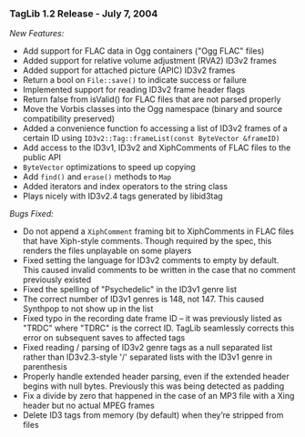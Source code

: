### TagLib 1.2 Release - July 7, 2004

*New Features:*

-   Add support for FLAC data in Ogg containers ("Ogg FLAC" files)
-   Added support for relative volume adjustment (RVA2) ID3v2 frames
-   Added support for attached picture (APIC) ID3v2 frames
-   Return a bool on `File::save()` to indicate success or failure
-   Implemented support for reading ID3v2 frame header flags
-   Return false from isValid() for FLAC files that are not parsed
    properly
-   Move the Vorbis classes into the Ogg namespace (binary and source
    compatibility preserved)
-   Added a convenience function fo accessing a list of ID3v2 frames of
    a certain ID using `ID3v2::Tag::frameList(const ByteVector &frameID)`
-   Add access to the ID3v1, ID3v2 and XiphComments of FLAC files to the
    public API
-   `ByteVector` optimizations to speed up copying
-   Add `find()` and `erase()` methods to `Map`
-   Added iterators and index operators to the string class
-   Plays nicely with ID3v2.4 tags generated by libid3tag

*Bugs Fixed:*

-   Do not append a `XiphComment` framing bit to XiphComments in FLAC
    files that have Xiph-style comments. Though required by the spec,
    this renders the files unplayable on some players
-   Fixed setting the language for ID3v2 comments to empty by default.
    This caused invalid comments to be written in the case that no
    comment previously existed
-   Fixed the spelling of "Psychedelic" in the ID3v1 genre list
-   The correct number of ID3v1 genres is 148, not 147. This caused
    Synthpop to not show up in the list
-   Fixed typo in the recording date frame ID – it was previously listed
    as "TRDC" where "TDRC" is the correct ID. TagLib seamlessly corrects
    this error on subsequent saves to affected tags
-   Fixed reading / parsing of ID3v2 genre tags as a null separated list
    rather than ID3v2.3-style '/' separated lists with the ID3v1 genre
    in parenthesis
-   Properly handle extended header parsing, even if the extended header
    begins with null bytes. Previously this was being detected as
    padding
-   Fix a divide by zero that happened in the case of an MP3 file with a
    Xing header but no actual MPEG frames
-   Delete ID3 tags from memory (by default) when they’re stripped from
    files
